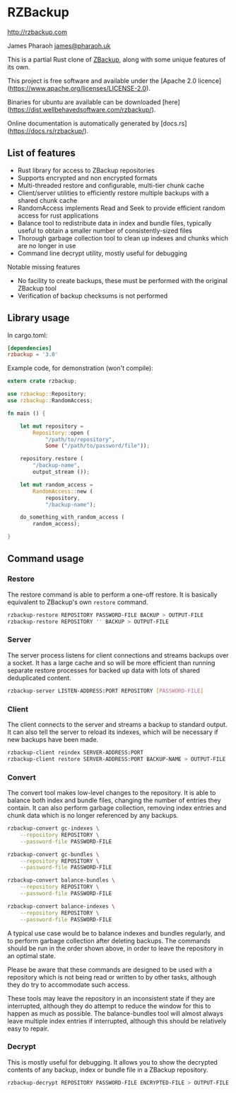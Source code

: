 # RZBackup

http://rzbackup.com

James Pharaoh <james@pharaoh.uk>

This is a partial Rust clone of [ZBackup](http://zbackup.org/), along with some
unique features of its own.

This project is free software and available under the [Apache 2.0 licence]
(https://www.apache.org/licenses/LICENSE-2.0).

Binaries for ubuntu are available can be downloaded [here]
(https://dist.wellbehavedsoftware.com/rzbackup/).

Online documentation is automatically generated by [docs.rs]
(https://docs.rs/rzbackup/).

## List of features

* Rust library for access to ZBackup repositories
* Supports encrypted and non encrypted formats
* Multi-threaded restore and configurable, multi-tier chunk cache
* Client/server utilities to efficiently restore multiple backups with a shared
  chunk cache
* RandomAccess implements Read and Seek to provide efficient random access for
  rust applications
* Balance tool to redistribute data in index and bundle files, typically useful
  to obtain a smaller number of consistently-sized files
* Thorough garbage collection tool to clean up indexes and chunks which are no
  longer in use
* Command line decrypt utility, mostly useful for debugging

Notable missing features

* No facility to create backups, these must be performed with the original
  ZBackup tool
* Verification of backup checksums is not performed

## Library usage

In cargo.toml:

```toml
[dependencies]
rzbackup = '3.0'
```

Example code, for demonstration (won't compile):

```rust
extern crate rzbackup;

use rzbackup::Repository;
use rzbackup::RandomAccess;

fn main () {

	let mut repository =
		Repository::open (
			"/path/to/repository",
			Some ("/path/to/password/file"));

	repository.restore (
		"/backup-name",
		output_stream ());

	let mut random_access =
		RandomAccess::new (
			repository,
			"/backup-name");

	do_something_with_random_access (
		random_access);

}
```

## Command usage

### Restore

The restore command is able to perform a one-off restore. It is basically
equivalent to ZBackup's own `restore` command.

```sh
rzbackup-restore REPOSITORY PASSWORD-FILE BACKUP > OUTPUT-FILE
rzbackup-restore REPOSITORY '' BACKUP > OUTPUT-FILE
```

### Server

The server process listens for client connections and streams backups over a
socket. It has a large cache and so will be more efficient than running separate
restore processes for backed up data with lots of shared deduplicated content.

```sh
rzbackup-server LISTEN-ADDRESS:PORT REPOSITORY [PASSWORD-FILE]
```

### Client

The client connects to the server and streams a backup to standard output. It
can also tell the server to reload its indexes, which will be necessary if new
backups have been made.

```sh
rzbackup-client reindex SERVER-ADDRESS:PORT
rzbackup-client restore SERVER-ADDRESS:PORT BACKUP-NAME > OUTPUT-FILE
```

### Convert

The convert tool makes low-level changes to the repository. It is able to
balance both index and bundle files, changing the number of entries they
contain. It can also perform garbage collection, removing index entries and
chunk data which is no longer referenced by any backups.

```sh
rzbackup-convert gc-indexes \
    --repository REPOSITORY \
    --password-file PASSWORD-FILE

rzbackup-convert gc-bundles \
    --repository REPOSITORY \
    --password-file PASSWORD-FILE

rzbackup-convert balance-bundles \
    --repository REPOSITORY \
    --password-file PASSWORD-FILE

rzbackup-convert balance-indexes \
    --repository REPOSITORY \
    --password-file PASSWORD-FILE
```

A typical use case would be to balance indexes and bundles regularly, and to
perform garbage collection after deleting backups. The commands should be run in
the order shown above, in order to leave the repository in an optimal state.

Please be aware that these commands are designed to be used with a repository
which is not being read or written to by other tasks, although they do try to
accommodate such access.

These tools may leave the repository in an inconsistent state if they are
interrupted, although they do attempt to reduce the window for this to happen as
much as possible. The balance-bundles tool will almost always leave multiple
index entries if interrupted, although this should be relatively easy to repair.

### Decrypt

This is mostly useful for debugging. It allows you to show the decrypted
contents of any backup, index or bundle file in a ZBackup repository.

```sh
rzbackup-decrypt REPOSITORY PASSWORD-FILE ENCRYPTED-FILE > OUTPUT-FILE
```
